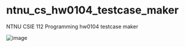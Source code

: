 # ntnu_cs_hw0104_testcase_maker
NTNU CSIE 112 Programming hw0104 testcase maker 



![image](https://github.com/NaoCoding/ntnu_cs_hw0104_testcase_maker/assets/86964895/55f07eb8-3cc8-4281-ab88-2842441899ce)

